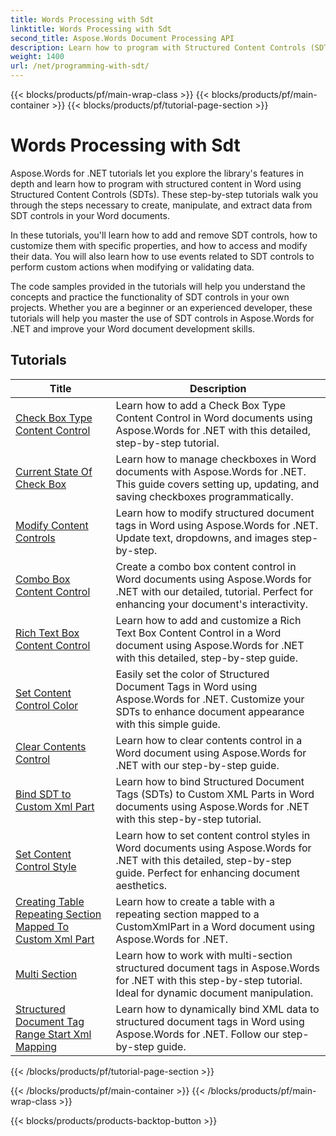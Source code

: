 ```yaml
---
title: Words Processing with Sdt
linktitle: Words Processing with Sdt
second_title: Aspose.Words Document Processing API
description: Learn how to program with Structured Content Controls (SDT) in Aspose.Words for .NET. Follow step-by-step tutorials and sample code in C# to manipulate and customize structured content controls in your Word documents.
weight: 1400
url: /net/programming-with-sdt/
---
```


{{< blocks/products/pf/main-wrap-class >}}
{{< blocks/products/pf/main-container >}}
{{< blocks/products/pf/tutorial-page-section >}}

# Words Processing with Sdt

Aspose.Words for .NET tutorials let you explore the library's features in depth and learn how to program with structured content in Word using Structured Content Controls (SDTs). These step-by-step tutorials walk you through the steps necessary to create, manipulate, and extract data from SDT controls in your Word documents.

In these tutorials, you'll learn how to add and remove SDT controls, how to customize them with specific properties, and how to access and modify their data. You will also learn how to use events related to SDT controls to perform custom actions when modifying or validating data.

The code samples provided in the tutorials will help you understand the concepts and practice the functionality of SDT controls in your own projects. Whether you are a beginner or an experienced developer, these tutorials will help you master the use of SDT controls in Aspose.Words for .NET and improve your Word document development skills.

 ## Tutorials
| Title | Description |
| --- | --- |
| [Check Box Type Content Control](./check-box-type-content-control/) | Learn how to add a Check Box Type Content Control in Word documents using Aspose.Words for .NET with this detailed, step-by-step tutorial. |
| [Current State Of Check Box](./current-state-of-check-box/) | Learn how to manage checkboxes in Word documents with Aspose.Words for .NET. This guide covers setting up, updating, and saving checkboxes programmatically. |
| [Modify Content Controls](./modify-content-controls/) | Learn how to modify structured document tags in Word using Aspose.Words for .NET. Update text, dropdowns, and images step-by-step. |
| [Combo Box Content Control](./combo-box-content-control/) | Create a combo box content control in Word documents using Aspose.Words for .NET with our detailed, tutorial. Perfect for enhancing your document's interactivity. |
| [Rich Text Box Content Control](./rich-text-box-content-control/) | Learn how to add and customize a Rich Text Box Content Control in a Word document using Aspose.Words for .NET with this detailed, step-by-step guide. |
| [Set Content Control Color](./set-content-control-color/) | Easily set the color of Structured Document Tags in Word using Aspose.Words for .NET. Customize your SDTs to enhance document appearance with this simple guide. |
| [Clear Contents Control](./clear-contents-control/) | Learn how to clear contents control in a Word document using Aspose.Words for .NET with our step-by-step guide. |
| [Bind SDT to Custom Xml Part](./bind-sdt-to-custom-xml-part/) | Learn how to bind Structured Document Tags (SDTs) to Custom XML Parts in Word documents using Aspose.Words for .NET with this step-by-step tutorial. |
| [Set Content Control Style](./set-content-control-style/) | Learn how to set content control styles in Word documents using Aspose.Words for .NET with this detailed, step-by-step guide. Perfect for enhancing document aesthetics. |
| [Creating Table Repeating Section Mapped To Custom Xml Part](./creating-table-repeating-section-mapped-to-custom-xml-part/) | Learn how to create a table with a repeating section mapped to a CustomXmlPart in a Word document using Aspose.Words for .NET. |
| [Multi Section](./multi-section/) | Learn how to work with multi-section structured document tags in Aspose.Words for .NET with this step-by-step tutorial. Ideal for dynamic document manipulation. |
| [Structured Document Tag Range Start Xml Mapping](./structured-document-tag-range-start-xml-mapping/) | Learn how to dynamically bind XML data to structured document tags in Word using Aspose.Words for .NET. Follow our step-by-step guide. |

{{< /blocks/products/pf/tutorial-page-section >}}

{{< /blocks/products/pf/main-container >}}
{{< /blocks/products/pf/main-wrap-class >}}

{{< blocks/products/products-backtop-button >}}
